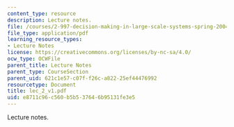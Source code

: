```yaml
---
content_type: resource
description: Lecture notes.
file: /courses/2-997-decision-making-in-large-scale-systems-spring-2004/e8711c96c560b5b537646b95131fe3e5_lec_2_v1.pdf
file_type: application/pdf
learning_resource_types:
- Lecture Notes
license: https://creativecommons.org/licenses/by-nc-sa/4.0/
ocw_type: OCWFile
parent_title: Lecture Notes
parent_type: CourseSection
parent_uid: 621c1e57-c07f-f26c-a822-25ef44476992
resourcetype: Document
title: lec_2_v1.pdf
uid: e8711c96-c560-b5b5-3764-6b95131fe3e5
---
```

Lecture notes.